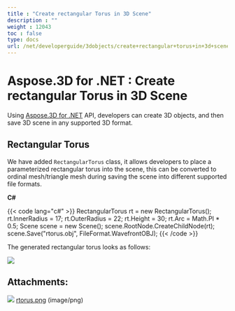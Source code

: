 ```yaml
---
title : "Create rectangular Torus in 3D Scene" 
description : "" 
weight : 12043 
toc : false
type: docs
url: /net/developerguide/3dobjects/create+rectangular+torus+in+3d+scene/
---
```


# Aspose.3D for .NET : Create rectangular Torus in 3D Scene


Using [Aspose.3D for .NET](https://products.aspose.com/3d/net) API, developers can create 3D objects, and then save 3D scene in any supported 3D format.

## Rectangular Torus

We have added `RectangularTorus` class, it allows developers to place a parameterized rectangular torus into the scene, this can be converted to ordinal mesh/triangle mesh during saving the scene into different supported file formats.

**C#**

{{< code lang="c#" >}}
RectangularTorus rt = new RectangularTorus();
rt.InnerRadius = 17;
rt.OuterRadius = 22;
rt.Height = 30;
rt.Arc = Math.PI * 0.5;
Scene scene = new Scene();
scene.RootNode.CreateChildNode(rt);
scene.Save("rtorus.obj", FileFormat.WavefrontOBJ);
{{< /code >}}

The generated rectangular torus looks as follows:

![](https://docs2.aspose.com/3d/net/attachments/61539825/61767722.png)

## Attachments:

![](https://docs2.aspose.com/3d/net/images/icons/bullet_blue.gif) [rtorus.png](https://docs2.aspose.com/3d/net/attachments/61539825/61767722.png) (image/png)  

